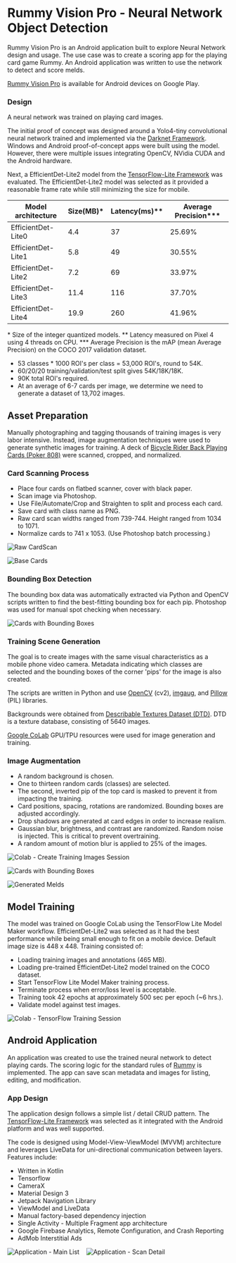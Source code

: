 # Rummy Vision Pro - Neural Network Object Detection

Rummy Vision Pro is an Android application built to explore Neural Network design and usage. The use case was to create a scoring app for the playing card game Rummy. An Android application was written to use the network to detect and score melds.

[Rummy Vision Pro](https://play.google.com/store/apps/details?id=com.coresoftwaredesign.rummyvisionpro) is available for Android devices on Google Play.

### Design

A neural network was trained on playing card images.

The initial proof of concept was designed around a Yolo4-tiny convolutional neural network trained and implemented via the [Darknet Framework](https://github.com/pjreddie/darknet). Windows and Android proof-of-concept apps were built using the model. However, there were multiple issues integrating OpenCV, NVidia CUDA and the Android hardware.

Next, a EfficientDet-Lite2 model from the [TensorFlow-Lite Framework](https://www.tensorflow.org/lite/android) was evaluated. The EfficientDet-Lite2 model was selected as it provided a reasonable frame rate while still minimizing the size for mobile.


| Model architecture | Size(MB)* | Latency(ms)** | Average Precision*** |
|--------------------|-----------|---------------|----------------------|
| EfficientDet-Lite0 | 4.4       | 37            | 25.69%               |
| EfficientDet-Lite1 | 5.8       | 49            | 30.55%               |
| EfficientDet-Lite2 | 7.2       | 69            | 33.97%               |
| EfficientDet-Lite3 | 11.4      | 116           | 37.70%               |
| EfficientDet-Lite4 | 19.9      | 260           | 41.96%               |


\* Size of the integer quantized models.
\*\* Latency measured on Pixel 4 using 4 threads on CPU.
\*\*\* Average Precision is the mAP (mean Average Precision) on the COCO 2017 validation dataset.

- 53 classes * 1000 ROI's per class = 53,000 ROI's, round to 54K.
- 60/20/20 training/validation/test split gives 54K/18K/18K.
- 90K total ROI's required.
- At an average of 6-7 cards per image, we determine we need to generate a dataset of 13,702 images.

## Asset Preparation

Manually photographing and tagging thousands of training images is very labor intensive. Instead, image augmentation techniques were used to generate synthetic images for training. A deck of [Bicycle Rider Back Playing Cards (Poker 808)](https://bicyclecards.com/shop/bicycle-standard-index-808-playing-cards-black-10015510) were scanned, cropped, and normalized.

### Card Scanning Process

- Place four cards on flatbed scanner, cover with black paper.
- Scan image via Photoshop. 
- Use File/Automate/Crop and Straighten to split and process each card.
- Save card with class name as PNG.
- Raw card scan widths ranged from 739-744. Height ranged from 1034 to 1071.
- Normalize cards to 741 x 1053. (Use Photoshop batch processing.)

![Raw CardScan](docs/images/cards_raw_scan.jpg "Raw Card Scan")

![Base Cards](docs/images/base_card_scans_and_annotations.jpg "Base Cards")

### Bounding Box Detection

The bounding box data was automatically extracted via Python and OpenCV scripts written to find the best-fitting bounding box for each pip. Photoshop was used for manual spot checking when necessary.

![Cards with Bounding Boxes](docs/images/cards_w_bounding_box_old.jpg "Cards with Bounding Boxes")

### Training Scene Generation

The goal is to create images with the same visual characteristics as a mobile phone video camera. Metadata indicating which classes are selected and the bounding boxes of the corner 'pips' for the image is also created.

The scripts are written in Python and use [OpenCV](https://opencv.org/) (cv2), [imgaug](https://imgaug.readthedocs.io/), and [Pillow](https://pypi.org/project/Pillow/) (PIL) libraries.

Backgrounds were obtained from [Describable Textures Dataset (DTD)](https://www.robots.ox.ac.uk/~vgg/data/dtd/). DTD is a texture database, consisting of 5640 images.

[Google CoLab](https://colab.research.google.com/) GPU/TPU resources were used for image generation and training.

### Image Augmentation

- A random background is chosen.
- One to thirteen random cards (classes) are selected.
- The second, inverted pip of the top card is masked to prevent it from impacting the training.
- Card positions, spacing, rotations are randomized. Bounding boxes are adjusted accordingly.
- Drop shadows are generated at card edges in order to increase realism.
- Gaussian blur, brightness, and contrast are randomized. Random noise is injected. This is critical to prevent overtraining.
- A random amount of motion blur is applied to 25% of the images.

![Colab - Create Training Images Session](docs/images/colab-create.png)

![Cards with Bounding Boxes](docs/images/cards_w_bounding_box.jpg "Cards with Bounding Boxes")

![Generated Melds](docs/images/generated_melds.jpg)

## Model Training

The model was trained on Google CoLab using the TensorFlow Lite Model Maker workflow. EfficientDet-Lite2 was selected as it had the best performance while being small enough to fit on a mobile device. Default image size is 448 x 448. Training consisted of:

- Loading training images and annotations (465 MB).
- Loading pre-trained EfficientDet-Lite2 model trained on the COCO dataset.
- Start TensorFlow Lite Model Maker training process.
- Terminate process when error/loss level is acceptable.
- Training took 42 epochs at approximately 500 sec per epoch (~6 hrs.).
- Validate model against test images.

![Colab - TensorFlow Training Session](docs/images/colab-training.png)

## Android Application

An application was created to use the trained neural network to detect playing cards. The scoring logic for the standard rules of [Rummy](https://bicyclecards.com/how-to-play/rummy-rum) is implemented. The app can save scan metadata and images for listing, editing, and modification.

### App Design

The application design follows a simple list / detail CRUD pattern. The [TensorFlow-Lite Framework](https://www.tensorflow.org/lite/android) was selected as it integrated with the Android platform and was well supported.

The code is designed using Model-View-ViewModel (MVVM) architecture and leverages LiveData for uni-directional communication between layers. Features include:

- Written in Kotlin
- Tensorflow
- CameraX
- Material Design 3
- Jetpack Navigation Library
- ViewModel and LiveData
- Manual factory-based dependency injection
- Single Activity - Multiple Fragment app architecture
- Google Firebase Analytics, Remote Configuration, and Crash Reporting
- AdMob Interstitial Ads

![Application - Main List](docs/images/screenshot_list.jpg)&nbsp;&nbsp;&nbsp;&nbsp;![Application - Scan Detail](docs/images/screenshot_detail.jpg)
